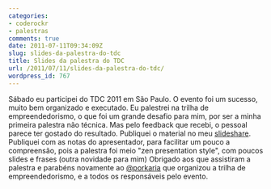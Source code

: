 ```yaml
---
categories:
- coderockr
- palestras
comments: true
date: 2011-07-11T09:34:09Z
slug: slides-da-palestra-do-tdc
title: Slides da palestra do TDC
url: /2011/07/11/slides-da-palestra-do-tdc/
wordpress_id: 767
---
```


Sábado eu participei do TDC 2011 em São Paulo. O evento foi um sucesso, muito bem organizado e executado. Eu palestrei na trilha de empreendedorismo, o que foi um grande desafio para mim, por ser a minha primeira palestra não técnica. Mas pelo feedback que recebi, o pessoal parece ter gostado do resultado.
Publiquei o material no meu [slideshare](http://www.slideshare.net/eminetto/programadores-guitarras-negcios). Publiquei com as notas do apresentador, para facilitar um pouco a compreensão, pois a palestra foi meio "zen presentation style", com poucos slides e frases (outra novidade para mim)
Obrigado aos que assistiram a palestra e parabéns novamente ao [@porkaria](http://twitter.com/porkaria) que organizou a trilha de empreendedorismo, e a todos os responsáveis pelo evento.
